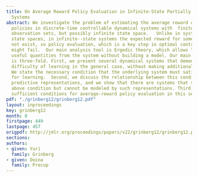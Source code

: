 ```yaml
---
title: On Average Reward Policy Evaluation in Infinite-State Partially Observable
  Systems
abstract: We investigate the problem of estimating the average reward of given decision
  policies in discrete-time controllable dynamical systems with  finite action and
  observation sets, but possibly infinite state space.   Unlike in systems with finite
  state spaces, in infinite--state systems the expected reward for some policies might
  not exist, so policy evaluation, which is a key step in optimal control methods,
  might fail.  Our main analysis tool is Ergodic theory, which allows learning potentially
  useful quantities from the system without building a model. Our main contribution
  is three-fold. First, we present several dynamical systems that demonstrate the
  difficulty of learning in the general case, without making additional assumptions.
  We state the necessary condition that the underlying system must satisfy to be amenable
  for learning.  Second, we discuss the relationship between this condition and state-of-the-art
  predictive representations, and we show that there are systems that satisfy the
  above condition but cannot be modeled by such representations. Third, we establish
  sufficient conditions for average-reward policy evaluation in this setting.
pdf: "./grinberg12/grinberg12.pdf"
layout: inproceedings
key: grinberg12
month: 0
firstpage: 449
lastpage: 457
origpdf: http://jmlr.org/proceedings/papers/v22/grinberg12/grinberg12.pdf
sections: 
authors:
- given: Yuri
  family: Grinberg
- given: Doina
  family: Precup
---
```

